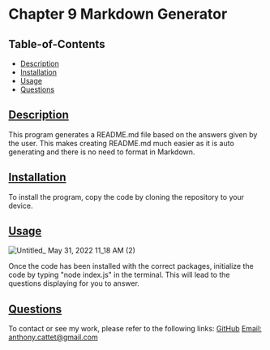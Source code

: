 # Chapter 9 Markdown Generator
 
  ## Table-of-Contents
  * [Description](#description)
  * [Installation](#installation)
  * [Usage](#usage)
  * [Questions](#questions)
  
  ## [Description](#table-of-contents)
  This program generates a README.md file based on the answers given by the user. This makes creating README.md much easier as it is auto generating and there is no need to format in Markdown.
  ## [Installation](#table-of-contents)
  To install the program, copy the code by cloning the repository to your device. 
  ## [Usage](#table-of-contents)
  
  
  ![Untitled_ May 31, 2022 11_18 AM (2)](https://user-images.githubusercontent.com/98857382/171210893-f1d4de19-1606-4e22-8148-ea309dfd5130.gif)


  
  Once the code has been installed with the correct packages, initialize the code by typing "node index.js" in the terminal. This will lead to the questions displaying for you to answer.

  ## [Questions](#table-of-contents)
  To contact or see my work, please refer to the following links:
  [GitHub](https://github.com/acattet)
  [Email: anthony.cattet@gmail.com](mailto:anthony.cattet@gmail.com)
